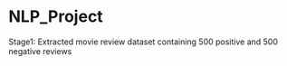 # NLP_Project
Stage1:
Extracted movie review dataset containing 500 positive and 500 negative reviews
